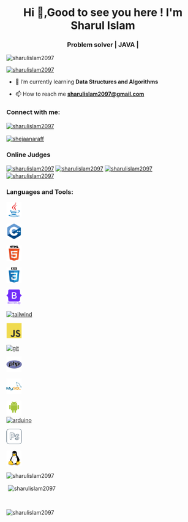 <h1 align="center">Hi 👋,Good to see you here ! I'm Sharul Islam</h1>
<h3 align="center">Problem solver | JAVA |</h3>

<p align="left"> <img src="https://komarev.com/ghpvc/?username=sharulislam2097&label=Profile%20views&color=0e75b6&style=flat" alt="sharulislam2097" /> </p>

<p align="left"> <a href="https://github.com/ryo-ma/github-profile-trophy"><img src="https://github-profile-trophy.vercel.app/?username=sharulislam2097" alt="sharulislam2097" /></a> </p>

- 🌱 I’m currently learning **Data Structures and Algorithms**

- 📫 How to reach me **sharulislam2097@gmail.com**

<h3 align="left">Connect with me:</h3>
<p align="left">
<a href="https://linkedin.com/in/sharulislam2097" target="blank"><img align="center" src="https://raw.githubusercontent.com/rahuldkjain/github-profile-readme-generator/master/src/images/icons/Social/linked-in-alt.svg" alt="sharulislam2097" height="30" width="40" /></a> 
 
<a href="https://fb.com/shejaanaraff" target="blank"><img align="center" src="https://raw.githubusercontent.com/rahuldkjain/github-profile-readme-generator/master/src/images/icons/Social/facebook.svg" alt="shejaanaraff" height="30" width="40" /></a>

<h3 align="left">Online Judges </h3>
<a href="https://www.hackerrank.com/sharulislam2097" target="blank"><img align="center" src="https://raw.githubusercontent.com/rahuldkjain/github-profile-readme-generator/master/src/images/icons/Social/hackerrank.svg" alt="sharulislam2097" height="30" width="40" /></a>
<a href="https://codeforces.com/profile/sharulislam2097" target="blank"><img align="center" src="https://raw.githubusercontent.com/rahuldkjain/github-profile-readme-generator/master/src/images/icons/Social/codeforces.svg" alt="sharulislam2097" height="30" width="40" /></a>
<a href="https://www.leetcode.com/sharulislam2097" target="blank"><img align="center" src="https://raw.githubusercontent.com/rahuldkjain/github-profile-readme-generator/master/src/images/icons/Social/leet-code.svg" alt="sharulislam2097" height="30" width="40" /></a>
<a href="https://auth.geeksforgeeks.org/user/sharulislam2097" target="blank"><img align="center" src="https://raw.githubusercontent.com/rahuldkjain/github-profile-readme-generator/master/src/images/icons/Social/geeks-for-geeks.svg" alt="sharulislam2097" height="30" width="40" /></a>
</p>

<h3 align="left">Languages and Tools:</h3>
<p align="left"> 

 <a href="https://www.java.com" target="_blank" rel="noreferrer"> <img src="https://raw.githubusercontent.com/devicons/devicon/master/icons/java/java-original.svg" alt="java" width="40" height="40"/> </a> 

 <a href="https://www.w3schools.com/cpp/" target="_blank" rel="noreferrer"> <img src="https://raw.githubusercontent.com/devicons/devicon/master/icons/cplusplus/cplusplus-original.svg" alt="cplusplus" width="40" height="40"/> </a>

  <a href="https://www.w3.org/html/" target="_blank" rel="noreferrer"> <img src="https://raw.githubusercontent.com/devicons/devicon/master/icons/html5/html5-original-wordmark.svg" alt="html5" width="40" height="40"/> </a> 

   <a href="https://www.w3schools.com/css/" target="_blank" rel="noreferrer"> <img src="https://raw.githubusercontent.com/devicons/devicon/master/icons/css3/css3-original-wordmark.svg" alt="css3" width="40" height="40"/> </a> 
 
  <a href="https://getbootstrap.com" target="_blank" rel="noreferrer"> <img src="https://raw.githubusercontent.com/devicons/devicon/master/icons/bootstrap/bootstrap-plain-wordmark.svg" alt="bootstrap" width="40" height="40"/> </a>

   <a href="https://tailwindcss.com/" target="_blank" rel="noreferrer"> <img src="https://www.vectorlogo.zone/logos/tailwindcss/tailwindcss-icon.svg" alt="tailwind" width="40" height="40"/> </a> 
  
  <a href="https://developer.mozilla.org/en-US/docs/Web/JavaScript" target="_blank" rel="noreferrer"> <img src="https://raw.githubusercontent.com/devicons/devicon/master/icons/javascript/javascript-original.svg" alt="javascript" width="40" height="40"/> </a> 
  


  <a href="https://git-scm.com/" target="_blank" rel="noreferrer"> <img src="https://www.vectorlogo.zone/logos/git-scm/git-scm-icon.svg" alt="git" width="40" height="40"/> </a>
 

  
  
  <a href="https://www.php.net" target="_blank" rel="noreferrer"> <img src="https://raw.githubusercontent.com/devicons/devicon/master/icons/php/php-original.svg" alt="php" width="40" height="40"/> </a> 

  <a href="https://www.mysql.com/" target="_blank" rel="noreferrer"> <img src="https://raw.githubusercontent.com/devicons/devicon/master/icons/mysql/mysql-original-wordmark.svg" alt="mysql" width="40" height="40"/> </a> 
  
 <a href="https://developer.android.com" target="_blank" rel="noreferrer"> <img src="https://raw.githubusercontent.com/devicons/devicon/master/icons/android/android-original-wordmark.svg" alt="android" width="40" height="40"/> </a>   
  <a href="https://www.arduino.cc/" target="_blank" rel="noreferrer"> <img src="https://cdn.worldvectorlogo.com/logos/arduino-1.svg" alt="arduino" width="40" height="40"/> </a> 

  <a href="https://www.photoshop.com/en" target="_blank" rel="noreferrer"> <img src="https://raw.githubusercontent.com/devicons/devicon/master/icons/photoshop/photoshop-line.svg" alt="photoshop" width="40" height="40"/> </a> 

   <a href="https://www.linux.org/" target="_blank" rel="noreferrer"> <img src="https://raw.githubusercontent.com/devicons/devicon/master/icons/linux/linux-original.svg" alt="linux" width="40" height="40"/> </a>
</p>



<p><img align="left" src="https://github-readme-stats.vercel.app/api/top-langs?username=sharulislam2097&show_icons=true&locale=en&layout=compact" alt="sharulislam2097" /></p> <br>

<p>&nbsp;<img align="center" src="https://github-readme-stats.vercel.app/api?username=sharulislam2097&show_icons=true&locale=en" alt="sharulislam2097" /></p> <br>

<p><img align="center" src="https://github-readme-streak-stats.herokuapp.com/?user=sharulislam2097&" alt="sharulislam2097" /></p>
